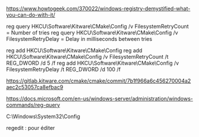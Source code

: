 https://www.howtogeek.com/370022/windows-registry-demystified-what-you-can-do-with-it/

reg query HKCU\Software\Kitware\CMake\Config /v FilesystemRetryCount = Number of tries
reg query HKCU\Software\Kitware\CMake\Config /v FilesystemRetryDelay = Delay in milliseconds between tries

reg add HKCU\Software\Kitware\CMake\Config
reg add HKCU\Software\Kitware\CMake\Config /v FilesystemRetryCount /t REG_DWORD /d 5 /f
reg add HKCU\Software\Kitware\CMake\Config /v FilesystemRetryDelay /t REG_DWORD /d 100 /f

https://gitlab.kitware.com/cmake/cmake/commit/7b1f966a6c456270004a2aec2c53057ca8efbac9

https://docs.microsoft.com/en-us/windows-server/administration/windows-commands/reg-query

C:\Windows\System32\Config

regedit : pour éditer
